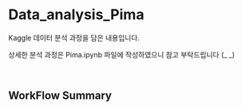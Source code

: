 # Data_analysis_Pima

Kaggle 데이터 분석 과정을 담은 내용입니다.

상세한 분석 과정은 Pima.ipynb 파일에 작성하였으니 참고 부탁드립니다 (_ _)

<br/>

## WorkFlow Summary
